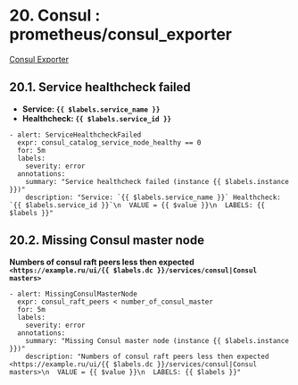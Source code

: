 # 20. Consul : prometheus/consul_exporter

[Consul Exporter](https://github.com/prometheus/consul_exporter)

## 20.1. Service healthcheck failed

* **Service: `{{ $labels.service_name }}`** 
* **Healthcheck: `{{ $labels.service_id }}`**

```
- alert: ServiceHealthcheckFailed
  expr: consul_catalog_service_node_healthy == 0
  for: 5m
  labels:
    severity: error
  annotations:
    summary: "Service healthcheck failed (instance {{ $labels.instance }})"
    description: "Service: `{{ $labels.service_name }}` Healthcheck: `{{ $labels.service_id }}`\n  VALUE = {{ $value }}\n  LABELS: {{ $labels }}"
```

## 20.2. Missing Consul master node

**Numbers of consul raft peers less then expected` <https://example.ru/ui/{{ $labels.dc }}/services/consul|Consul masters>`**

```
- alert: MissingConsulMasterNode
  expr: consul_raft_peers < number_of_consul_master
  for: 5m
  labels:
    severity: error
  annotations:
    summary: "Missing Consul master node (instance {{ $labels.instance }})"
    description: "Numbers of consul raft peers less then expected <https://example.ru/ui/{{ $labels.dc }}/services/consul|Consul masters>\n  VALUE = {{ $value }}\n  LABELS: {{ $labels }}"
```